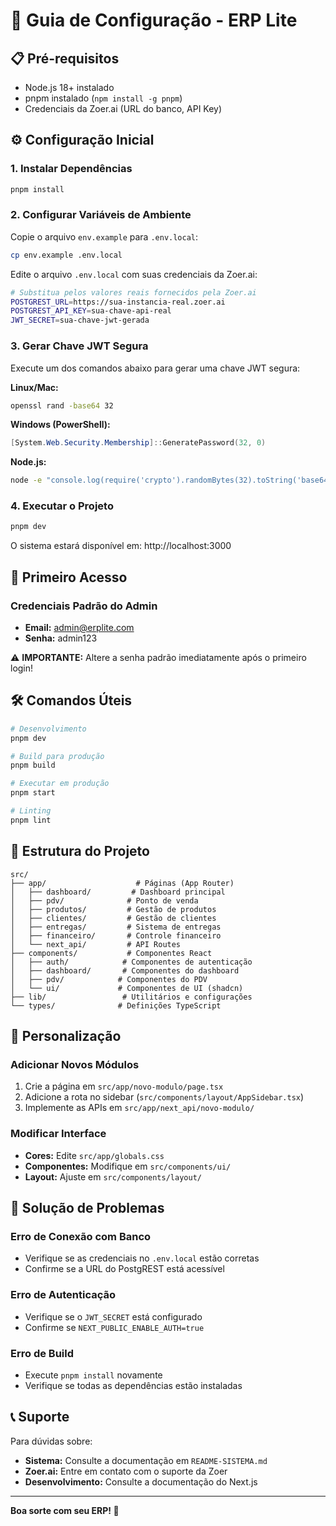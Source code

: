 # 🚀 Guia de Configuração - ERP Lite

## 📋 Pré-requisitos

- Node.js 18+ instalado
- pnpm instalado (`npm install -g pnpm`)
- Credenciais da Zoer.ai (URL do banco, API Key)

## ⚙️ Configuração Inicial

### 1. Instalar Dependências
```bash
pnpm install
```

### 2. Configurar Variáveis de Ambiente

Copie o arquivo `env.example` para `.env.local`:
```bash
cp env.example .env.local
```

Edite o arquivo `.env.local` com suas credenciais da Zoer.ai:

```bash
# Substitua pelos valores reais fornecidos pela Zoer.ai
POSTGREST_URL=https://sua-instancia-real.zoer.ai
POSTGREST_API_KEY=sua-chave-api-real
JWT_SECRET=sua-chave-jwt-gerada
```

### 3. Gerar Chave JWT Segura

Execute um dos comandos abaixo para gerar uma chave JWT segura:

**Linux/Mac:**
```bash
openssl rand -base64 32
```

**Windows (PowerShell):**
```powershell
[System.Web.Security.Membership]::GeneratePassword(32, 0)
```

**Node.js:**
```bash
node -e "console.log(require('crypto').randomBytes(32).toString('base64'))"
```

### 4. Executar o Projeto

```bash
pnpm dev
```

O sistema estará disponível em: http://localhost:3000

## 🔐 Primeiro Acesso

### Credenciais Padrão do Admin
- **Email:** admin@erplite.com
- **Senha:** admin123

⚠️ **IMPORTANTE:** Altere a senha padrão imediatamente após o primeiro login!

## 🛠️ Comandos Úteis

```bash
# Desenvolvimento
pnpm dev

# Build para produção
pnpm build

# Executar em produção
pnpm start

# Linting
pnpm lint
```

## 📁 Estrutura do Projeto

```
src/
├── app/                    # Páginas (App Router)
│   ├── dashboard/         # Dashboard principal
│   ├── pdv/              # Ponto de venda
│   ├── produtos/         # Gestão de produtos
│   ├── clientes/         # Gestão de clientes
│   ├── entregas/         # Sistema de entregas
│   ├── financeiro/       # Controle financeiro
│   └── next_api/         # API Routes
├── components/           # Componentes React
│   ├── auth/            # Componentes de autenticação
│   ├── dashboard/       # Componentes do dashboard
│   ├── pdv/            # Componentes do PDV
│   └── ui/             # Componentes de UI (shadcn)
├── lib/                 # Utilitários e configurações
└── types/              # Definições TypeScript
```

## 🔧 Personalização

### Adicionar Novos Módulos
1. Crie a página em `src/app/novo-modulo/page.tsx`
2. Adicione a rota no sidebar (`src/components/layout/AppSidebar.tsx`)
3. Implemente as APIs em `src/app/next_api/novo-modulo/`

### Modificar Interface
- **Cores:** Edite `src/app/globals.css`
- **Componentes:** Modifique em `src/components/ui/`
- **Layout:** Ajuste em `src/components/layout/`

## 🐛 Solução de Problemas

### Erro de Conexão com Banco
- Verifique se as credenciais no `.env.local` estão corretas
- Confirme se a URL do PostgREST está acessível

### Erro de Autenticação
- Verifique se o `JWT_SECRET` está configurado
- Confirme se `NEXT_PUBLIC_ENABLE_AUTH=true`

### Erro de Build
- Execute `pnpm install` novamente
- Verifique se todas as dependências estão instaladas

## 📞 Suporte

Para dúvidas sobre:
- **Sistema:** Consulte a documentação em `README-SISTEMA.md`
- **Zoer.ai:** Entre em contato com o suporte da Zoer
- **Desenvolvimento:** Consulte a documentação do Next.js

---

**Boa sorte com seu ERP! 🎉**
